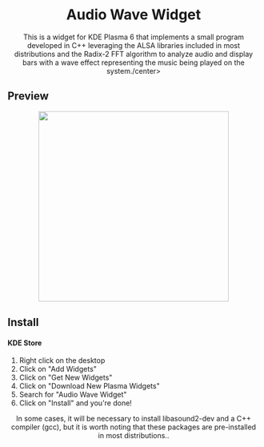 <p align="center">
  <h1 align="center">Audio Wave Widget</h1>
  <p align="center">This is a widget for KDE Plasma 6 that implements a small program developed in C++ leveraging the ALSA libraries included in most distributions and the Radix-2 FFT algorithm to analyze audio and display bars with a wave effect representing the music being played on the system./center>
</p>

## Preview

<p align="center">
  <img src="https://raw.githubusercontent.com/zayronxio/Audio-Wave-Widget/main/img/preview.jpg" width=380/>
  </p>

## Install

#### KDE Store
1. Right click on the desktop
2. Click on "Add Widgets"
3. Click on "Get New Widgets"
4. Click on "Download New Plasma Widgets"
5. Search for "Audio Wave Widget"
6. Click on "Install" and you're done!

<p align="center">In some cases, it will be necessary to install libasound2-dev and a C++ compiler (gcc), but it is worth noting that these packages are pre-installed in most distributions..</center>
